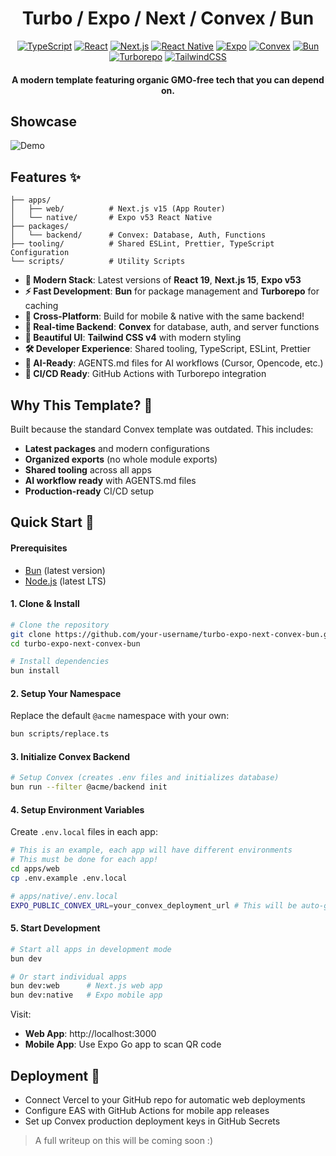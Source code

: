 <div align="center">

# Turbo / Expo / Next / Convex / Bun

[![TypeScript](https://img.shields.io/badge/TypeScript-007ACC?style=for-the-badge&logo=typescript&logoColor=white)](https://www.typescriptlang.org/)
[![React](https://img.shields.io/badge/React-20232A?style=for-the-badge&logo=react&logoColor=61DAFB)](https://reactjs.org/)
[![Next.js](https://img.shields.io/badge/Next.js-000000?style=for-the-badge&logo=next.js&logoColor=white)](https://nextjs.org/)
[![React Native](https://img.shields.io/badge/React_Native-20232A?style=for-the-badge&logo=react&logoColor=61DAFB)](https://reactnative.dev/)
[![Expo](https://img.shields.io/badge/Expo-000020?style=for-the-badge&logo=expo&logoColor=white)](https://expo.dev/)
[![Convex](https://img.shields.io/badge/Convex-FF6B6B?style=for-the-badge&logo=convex&logoColor=white)](https://convex.dev/)
[![Bun](https://img.shields.io/badge/Bun-000000?style=for-the-badge&logo=bun&logoColor=white)](https://bun.sh/)
[![Turborepo](https://img.shields.io/badge/Turborepo-EF4444?style=for-the-badge&logo=turborepo&logoColor=white)](https://turbo.build/)
[![TailwindCSS](https://img.shields.io/badge/Tailwind_CSS-38B2AC?style=for-the-badge&logo=tailwind-css&logoColor=white)](https://tailwindcss.com/)

#### A modern template featuring organic GMO-free tech that you can depend on.

</div>

## Showcase

![Demo](https://i.imgur.com/WZDJSpF.gif)

## Features ✨

```
├── apps/
│   ├── web/          # Next.js v15 (App Router)
│   └── native/       # Expo v53 React Native
├── packages/
│   └── backend/      # Convex: Database, Auth, Functions
├── tooling/          # Shared ESLint, Prettier, TypeScript Configuration
└── scripts/          # Utility Scripts
```

- **🚀 Modern Stack**: Latest versions of **React 19**, **Next.js 15**, **Expo v53**
- **⚡ Fast Development**: **Bun** for package management and **Turborepo** for caching
- **📱 Cross-Platform**: Build for mobile & native with the same backend!
- **🔄 Real-time Backend**: **Convex** for database, auth, and server functions
- **🎨 Beautiful UI**: **Tailwind CSS v4** with modern styling
- **🛠️ Developer Experience**: Shared tooling, TypeScript, ESLint, Prettier
- **🤖 AI-Ready**: AGENTS.md files for AI workflows (Cursor, Opencode, etc.)
- **🔧 CI/CD Ready**: GitHub Actions with Turborepo integration

## Why This Template? 🤔

Built because the standard Convex template was outdated. This includes:

- **Latest packages** and modern configurations
- **Organized exports** (no whole module exports)
- **Shared tooling** across all apps
- **AI workflow ready** with AGENTS.md files
- **Production-ready** CI/CD setup

## Quick Start 🚀

#### Prerequisites

- [Bun](https://bun.sh/) (latest version)
- [Node.js](https://nodejs.org/) (latest LTS)

#### 1. Clone & Install

```bash
# Clone the repository
git clone https://github.com/your-username/turbo-expo-next-convex-bun.git
cd turbo-expo-next-convex-bun

# Install dependencies
bun install
```

#### 2. Setup Your Namespace

Replace the default `@acme` namespace with your own:

```bash
bun scripts/replace.ts
```

#### 3. Initialize Convex Backend

```bash
# Setup Convex (creates .env files and initializes database)
bun run --filter @acme/backend init
```

#### 4. Setup Environment Variables

Create `.env.local` files in each app:

```bash
# This is an example, each app will have different environments
# This must be done for each app!
cd apps/web
cp .env.example .env.local

# apps/native/.env.local
EXPO_PUBLIC_CONVEX_URL=your_convex_deployment_url # This will be auto-generated!
```

#### 5. Start Development

```bash
# Start all apps in development mode
bun dev

# Or start individual apps
bun dev:web      # Next.js web app
bun dev:native   # Expo mobile app
```

Visit:

- **Web App**: http://localhost:3000
- **Mobile App**: Use Expo Go app to scan QR code

## Deployment 🚀

- Connect Vercel to your GitHub repo for automatic web deployments
- Configure EAS with GitHub Actions for mobile app releases
- Set up Convex production deployment keys in GitHub Secrets

> A full writeup on this will be coming soon :)
